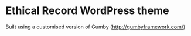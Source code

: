 # Ethical Record WordPress theme

Built using a customised version of Gumby (http://gumbyframework.com/)